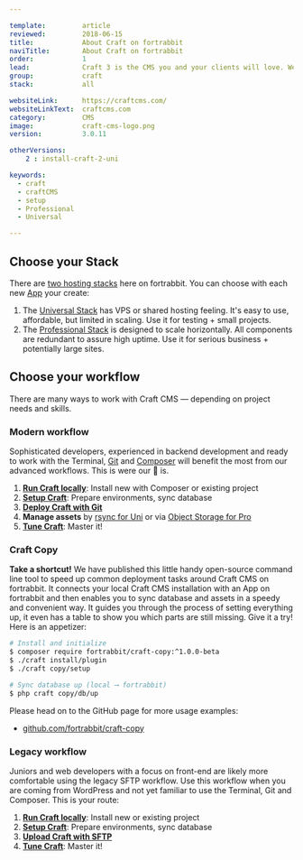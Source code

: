 ```yaml
---

template:         article
reviewed:         2018-06-15
title:            About Craft on fortrabbit
naviTitle:        About Craft on fortrabbit
order:            1
lead:             Craft 3 is the CMS you and your clients will love. We love it too. Our aim is to help you — the developer — to successfully develop and deploy Craft here. This is your entry point. 
group:            craft
stack:            all

websiteLink:      https://craftcms.com/
websiteLinkText:  craftcms.com
category:         CMS
image:            craft-cms-logo.png
version:          3.0.11

otherVersions:
    2 : install-craft-2-uni

keywords:
  - craft
  - craftCMS
  - setup
  - Professional
  - Universal

---
```


## Choose your Stack

There are [two hosting stacks](/stacks) here on fortrabbit. You can choose with each new [App](/app) your create:

1. The [Universal Stack](/app-uni) has VPS or shared hosting feeling. It's easy to use, affordable, but limited in scaling. Use it for testing + small projects.
2. The [Professional Stack](/app-pro) is designed to scale horizontally. All components are redundant to assure high uptime. Use it for serious business + potentially large sites. 


## Choose your workflow

There are many ways to work with Craft CMS — depending on project needs and skills.

### Modern workflow

Sophisticated developers, experienced in backend development and ready to work with the Terminal, [Git](/git) and [Composer](/composer) will benefit the most from our advanced workflows. This is were our 💜 is.

1. **[Run Craft locally](craft-3-install-local)**: Install new with Composer or existing project
2. **[Setup Craft](/craft-3-setup)**: Prepare environments, sync database
3. **[Deploy Craft with Git](/craft-3-deploy-git)**
4. **Manage assets** by [rsync for Uni](/craft-3-assets-uni) or via [Object Storage for Pro](/craft-3-assets-pro)
5. **[Tune Craft](/craft-3-tune)**: Master it!


### Craft Copy

**Take a shortcut!** We have published this little handy open-source command line tool to speed up common deployment tasks around Craft CMS on fortrabbit. It connects your local Craft CMS installation with an App on fortrabbit and then enables you to sync database and assets in a speedy and convenient way. It guides you through the process of setting everything up, it even has a table to show you which parts are still missing. Give it a try! Here is an appetizer:

```bash
# Install and initialize
$ composer require fortrabbit/craft-copy:^1.0.0-beta
$ ./craft install/plugin
$ ./craft copy/setup

# Sync database up (local ⟶ fortrabbit)
$ php craft copy/db/up
```

Please head on to the GitHub page for more usage examples:

* [github.com/fortrabbit/craft-copy](https://github.com/fortrabbit/craft-copy)


### Legacy workflow

Juniors and web developers with a focus on front-end are likely more comfortable using the legacy SFTP workflow. Use this workflow when you are coming from WordPress and not yet familiar to use the Terminal, Git and Composer. This is your route:

1. **[Run Craft locally](craft-3-install-local)**: Install new or existing project
2. **[Setup Craft](/craft-3-setup)**: Prepare environments, sync database
3. **[Upload Craft with SFTP](/craft-3-upload-sftp)**
4. **[Tune Craft](/craft-3-tune)**: Master it!
